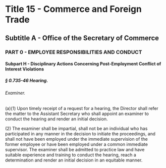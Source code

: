 
# Title 15 - Commerce and Foreign Trade
## Subtitle A - Office of the Secretary of Commerce
### PART 0 - EMPLOYEE RESPONSIBILITIES AND CONDUCT
#### Subpart H - Disciplinary Actions Concerning Post-Employment Conflict of Interest Violations
##### § 0.735-46 Hearing.
###### Examiner.

(a)(1) Upon timely receipt of a request for a hearing, the Director shall refer the matter to the Assistant Secretary who shall appoint an examiner to conduct the hearing and render an initial decision.

(2) The examiner shall be impartial, shall not be an individual who has participated in any manner in the decision to initiate the proceedings, and shall not have been employed under the immediate supervision of the former employee or have been employed under a common immediate supervisor. The examiner shall be admitted to practice law and have suitable experience and training to conduct the hearing, reach a determination and render an initial decision in an equitable manner.
